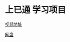 # 上已通 学习项目

[视频地址](https://www.bilibili.com/video/BV1CN41167AC)

[网盘](https://www.bilibili.com/video/BV1CN41167AC)